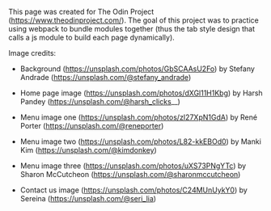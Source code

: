 This page was created for The Odin Project (https://www.theodinproject.com/). The goal of this project was to practice using webpack
to bundle modules together (thus the tab style design that calls a js module to build each page dynamically).

Image credits:

- Background (https://unsplash.com/photos/GbSCAAsU2Fo) by Stefany Andrade (https://unsplash.com/@stefany_andrade)

- Home page image (https://unsplash.com/photos/dXGl11H1Kbg) by Harsh Pandey (https://unsplash.com/@harsh_clicks__)

- Menu image one (https://unsplash.com/photos/zI27XpN1GdA) by René Porter (https://unsplash.com/@reneporter)

- Menu image two (https://unsplash.com/photos/L82-kkEBOd0) by Manki Kim (https://unsplash.com/@kimdonkey)

- Menu image three (https://unsplash.com/photos/uXS73PNgYTc) by Sharon McCutcheon (https://unsplash.com/@sharonmccutcheon)

- Contact us image (https://unsplash.com/photos/C24MUnUykY0) by Sereina (https://unsplash.com/@seri_lia)